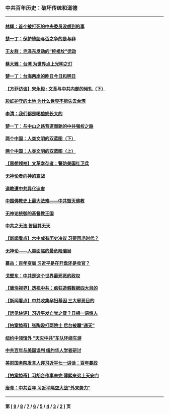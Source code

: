 ### 中共百年历史：破坏传统和道德
---
#### [林辉：首个被打死的中央委员没想到的事](../../pages/nf1176114/n13987400.md?05150430) 
#### [楚一丁：保护堕胎与否之争的是与非](../../pages/nf1176114/n13815642.md?05150430) 
#### [王友群：毛泽东发动的“挖祖坟”运动](../../pages/nf1176114/n13723639.md?05150430) 
#### [蔡大雅：台湾 为世界点上光明之灯](../../pages/nf1176114/n13531530.md?05150430) 
#### [楚一丁：台海两岸的昨日今日和明日](../../pages/nf1176114/n13531468.md?05150430) 
#### [【方菲访谈】宋永毅 : 文革与中共内部的倾轧（下）](../../pages/nf1176114/n13486836.md?05150430) 
#### [彩虹护守的土地 为什么世界不能失去台湾](../../pages/nf1176114/n13476849.md?05150430) 
#### [李清：我们都是喝狼奶长大的](../../pages/nf1176114/n13471478.md?05150430) 
#### [楚一丁：与中山之路背道而驰的中共强权之路](../../pages/nf1176114/n13437270.md?05150430) 
#### [两个中国：人类文明的双蓝图（下）](../../pages/nf1176114/n13423132.md?05150430) 
#### [两个中国：人类文明的双蓝图（上）](../../pages/nf1176114/n13422687.md?05150430) 
#### [【思想领袖】文革幸存者：警防美国红卫兵](../../pages/nf1176114/n13339289.md?05150430) 
#### [无神论者向神的宣战](../../pages/nf1176114/n13281535.md?05150430) 
#### [道教遭中共异化迫害](../../pages/nf1176114/n13281463.md?05150430) 
#### [中国佛教史上最大法难——中共毁灭佛教](../../pages/nf1176114/n13281397.md?05150430) 
#### [无神论统御的基督教王国](../../pages/nf1176114/n13281280.md?05150430) 
#### [中共之无法 皆因其无天](../../pages/nf1176114/n13281088.md?05150430) 
#### [【新闻看点】六中或有历史决议 习要回毛时代？](../../pages/nf1176114/n13222895.md?05150430) 
#### [无神论——人类面临的最危险骗局](../../pages/nf1176114/n13196137.md?05150430) 
#### [慕岳：百年变局 习近平是在开盘还是收官？](../../pages/nf1176114/n13206516.md?05150430) 
#### [戈壁东：中共是这个世界最邪恶的政权](../../pages/nf1176114/n13085641.md?05150430) 
#### [【唐浩视界】透视中共：疯狂造假数据四大目的](../../pages/nf1176114/n13080590.md?05150430) 
#### [【新闻看点】中共收集孕妇基因 三大邪恶目的](../../pages/nf1176114/n13077182.md?05150430) 
#### [【远见快评】习近平发亡党之音？日相一语惊人](../../pages/nf1176114/n13074809.md?05150430) 
#### [【拍案惊奇】张陶殴打两院士 后台被曝“通天”](../../pages/nf1176114/n13070496.md?05150430) 
#### [纽约中领馆外 “天灭中共”车队环绕车游](../../pages/nf1176114/n13070693.md?05150430) 
#### [中共百年与美国误判 纽约华人学者研讨](../../pages/nf1176114/n13067969.md?05150430) 
#### [美前国务院发言人评习近平七一讲话：百年暴政](../../pages/nf1176114/n13066986.md?05150430) 
#### [【拍案惊奇】习胡合作事未完 薄熙来弟上天安门](../../pages/nf1176114/n13065867.md?05150430) 
#### [唐青：中共百年 习近平隔空大战“外来势力”](../../pages/nf1176114/n13065976.md?05150430) 

---
#### 第 [ [9](./9.md?05150430) / [8](./8.md?05150430) / [7](./7.md?05150430) / [6](./6.md?05150430) / [5](./5.md?05150430) / [4](./4.md?05150430) / [3](./3.md?05150430) / [2](./2.md?05150430) ] 页
